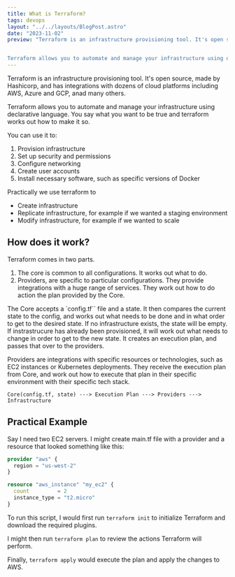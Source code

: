 ```yaml
---
title: What is Terraform?
tags: devops
layout: "../../layouts/BlogPost.astro"
date: "2023-11-02"
preview: "Terraform is an infrastructure provisioning tool. It's open source, made by Hashicorp, and has integrations with dozens of cloud platforms including AWS, Azure and GCP, anad many others.


Terraform allows you to automate and manage your infrastructure using declarative language. You say what you want to be true and terraform works out how to make it so."
---
```


Terraform is an infrastructure provisioning tool. It's open source, made by Hashicorp, and has integrations with dozens of cloud platforms including AWS, Azure and GCP, anad many others.

Terraform allows you to automate and manage your infrastructure using declarative language. You say what you want to be true and terraform works out how to make it so.

You can use it to:

1. Provision infrastructure
2. Set up security and permissions
3. Configure networking
4. Create user accounts
5. Install necessary software, such as specific versions of Docker

Practically we use terraform to

- Create infrastructure
- Replicate infrastructure, for example if we wanted a staging environment
- Modify infrastructure, for example if we wanted to scale

## How does it work?

Terraform comes in two parts.

1. The core is common to all configurations. It works out what to do.
2. Providers, are specific to particular configurations. They provide integrations with a huge range of services. They work out how to do action the plan provided by the Core.

The Core accepts a `config.tf`` file and a state. It then compares the current state to the config, and works out what needs to be done and in what order to get to the desired state. If no infrastructure exists, the state will be empty. If instrastrucure has already been provisioned, it will work out what needs to change in order to get to the new state. It creates an execution plan, and passes that over to the providers.

Providers are integrations with specific resources or technologies, such as EC2 instances or Kubernetes deployments. They receive the execution plan from Core, and work out how to execute that plan in their specific environment with their specific tech stack.

```
Core(config.tf, state) ---> Execution Plan ---> Providers ---> Infrastructure
```

## Practical Example

Say I need two EC2 servers. I might create main.tf file with a provider and a resource that looked something like this:

```tf
provider "aws" {
  region = "us-west-2"
}

resource "aws_instance" "my_ec2" {
  count         = 2
  instance_type = "t2.micro"
}
```

To run this script, I would first run `terraform init` to initialize Terraform and download the required plugins.

I might then run `terraform plan` to review the actions Terraform will perform.

Finally, `terraform apply` would execute the plan and apply the changes to AWS.


